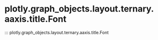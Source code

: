 # plotly.graph_objects.layout.ternary.aaxis.title.Font

::: plotly.graph_objects.layout.ternary.aaxis.title.Font
